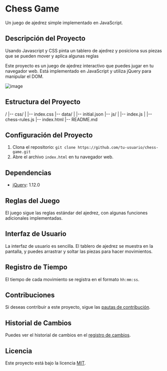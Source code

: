 # Chess Game

Un juego de ajedrez simple implementado en JavaScript.

## Descripción del Proyecto

Usando Javascript y CSS pinta un tablero de ajedrez y posiciona sus piezas que se pueden mover y aplica algunas reglas

Este proyecto es un juego de ajedrez interactivo que puedes jugar en tu navegador web. Está implementado en JavaScript y utiliza jQuery para manipular el DOM.

![image](https://github.com/andres-olarte396/flexbox_chess/assets/20707860/32c7ea96-fbfb-4ac7-bbde-9108ab276b27)

## Estructura del Proyecto

/
|-- css/
| |-- index.css
|-- data/
| |-- initial.json
|-- js/
| |-- index.js
| |-- chess-rules.js
|-- index.html
|-- README.md

## Configuración del Proyecto

1. Clona el repositorio: `git clone https://github.com/tu-usuario/chess-game.git`
2. Abre el archivo `index.html` en tu navegador web.

## Dependencias

- [jQuery](https://jquery.com/): 1.12.0

## Reglas del Juego

El juego sigue las reglas estándar del ajedrez, con algunas funciones adicionales implementadas.

## Interfaz de Usuario

La interfaz de usuario es sencilla. El tablero de ajedrez se muestra en la pantalla, y puedes arrastrar y soltar las piezas para hacer movimientos.

## Registro de Tiempo

El tiempo de cada movimiento se registra en el formato `hh:mm:ss`.

## Contribuciones

Si deseas contribuir a este proyecto, sigue las [pautas de contribución](CONTRIBUTING.md).

## Historial de Cambios

Puedes ver el historial de cambios en el [registro de cambios](CHANGELOG.md).

## Licencia

Este proyecto está bajo la licencia [MIT](LICENSE).
